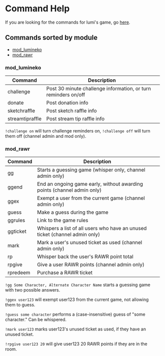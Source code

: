 Command Help
============

If you are looking for the commands for lumi's game, go [here](#mod_rawr).

## Commands sorted by module

- [mod_lumineko](#mod_lumineko)
- [mod_rawr](#mod_rawr)


### mod_lumineko

| Command         | Description
| --------------- | --------------------------------------------------------------
| challenge       | Post 30 minute challenge information, or turn reminders on/off
| donate          | Post donation info
| sketchraffle    | Post sketch raffle info
| streamtipraffle | Post stream tip raffle info

`!challenge on` will turn challenge reminders on, `!challenge off` will turn them off (channel
admin and mod only).


### mod_rawr

| Command  | Description
| -------- | ---------------------------------------------------------------------------
| gg       | Starts a guessing game (whisper only, channel admin only)
| ggend    | End an ongoing game early, without awarding points (channel admin only)
| ggex     | Exempt a user from the current game (channel admin only)
| guess    | Make a guess during the game
| ggrules  | Link to the game rules
| ggticket | Whispers a list of all users who have an unused ticket (channel admin only)
| mark     | Mark a user's unused ticket as used (channel admin only)
| rp       | Whisper back the user's RAWR point total
| rpgive   | Give a user RAWR points (channel admin only)
| rpredeem | Purchase a RAWR ticket

`!gg Some Character, Alternate Character Name` starts a guessing game with two possible answers.

`!ggex user123` will exempt user123 from the current game, not allowing them to guess.

`!guess some character` performs a (case-insensitive) guess of "some character." Can be whispered.

`!mark user123` marks user123's unused ticket as used, if they have an unused ticket.

`!rpgive user123 20` will give user123 20 RAWR points if they are in the room.

